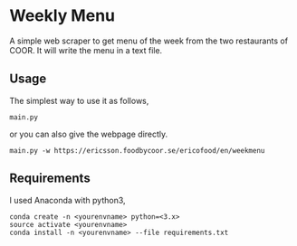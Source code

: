 # Weekly Menu

A simple web scraper to get menu of the week from the two restaurants of COOR. It will write the menu in a text file.

## Usage
The simplest way to use it as follows,
```
main.py
```

or you can also give the webpage directly.
```
main.py -w https://ericsson.foodbycoor.se/ericofood/en/weekmenu
```

## Requirements
I used Anaconda with python3,

```
conda create -n <yourenvname> python=<3.x>
source activate <yourenvname>
conda install -n <yourenvname> --file requirements.txt
```
